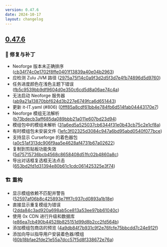 ```yaml
---
version: 0.47.6
date: 2024-10-17
layout: changelog
---
```

## [0.47.6](#0.47.6)
### 🐛 修复与补丁

- Neoforge 版本未正确排序 ([cb34f74c0e1702f8ffe0401f13839a40e04b2963](https://github.com/Voxelum/x-minecraft-launcher/commit/cb34f74c0e1702f8ffe0401f13839a40e04b2963))
- 应检测 Zulu JVM 路径 ([2975a75f14c0a9f3d2d5f3d7e4fb74896d5d9760](https://github.com/Voxelum/x-minecraft-launcher/commit/2975a75f14c0a9f3d2d5f3d7e4fb74896d5d9760))
- 任务进度颜色在浅色主题下错误 ([fb5c9539bb9df9604d0e350c6cd5d8a06ae74c4a](https://github.com/Voxelum/x-minecraft-launcher/commit/fb5c9539bb9df9604d0e350c6cd5d8a06ae74c4a))
- 无法启动 Neoforge 服务器 ([ab9a21a13870bbf624d3b227e6749fca6d651443](https://github.com/Voxelum/x-minecraft-launcher/commit/ab9a21a13870bbf624d3b227e6749fca6d651443))
- 更新 it-IT.yaml (#806) ([0fff85a8cdf61bb4e784fb6d514fab04443170e7](https://github.com/Voxelum/x-minecraft-launcher/commit/0fff85a8cdf61bb4e784fb6d514fab04443170e7))
- Neoforge 模组无法解析 ([b73bdecb3aff685da089bbb21a011e607bd23d94](https://github.com/Voxelum/x-minecraft-launcher/commit/b73bdecb3aff685da089bbb21a011e607bd23d94))
- 模组包中的模组未解析 ([31a6ed5a525037cb6344f31e0b43cb75c2e1cf8a](https://github.com/Voxelum/x-minecraft-launcher/commit/31a6ed5a525037cb6344f31e0b43cb75c2e1cf8a))
- 有时模组包未安装文件 ([1efc3f02325d3084c947a6bd95abd0540f077bce](https://github.com/Voxelum/x-minecraft-launcher/commit/1efc3f02325d3084c947a6bd95abd0540f077bce))
- 支持显示 Curseforge 的着色器包 ([a0c51af313dc906f9aa5e4628af4731b67a02622](https://github.com/Voxelum/x-minecraft-launcher/commit/a0c51af313dc906f9aa5e4628af4731b67a02622))
- 复制到剪贴板功能失效 ([5d75715736bcb4568c8658408d51fc02b4860a8c](https://github.com/Voxelum/x-minecraft-launcher/commit/5d75715736bcb4568c8658408d51fc02b4860a8c))
- 导出对话框复选框无法点击 ([653bd2fd1d31394e80b61c1cdc061425325e3f74](https://github.com/Voxelum/x-minecraft-launcher/commit/653bd2fd1d31394e80b61c1cdc061425325e3f74))
### 🏗️ 重构

- 显示模组依赖不匹配并警告 ([52597af06b8c425893e7fff7c937cd0893a1b18e](https://github.com/Voxelum/x-minecraft-launcher/commit/52597af06b8c425893e7fff7c937cd0893a1b18e))
- 直接显示重复模组为错误 ([2dda84c3ad920a698ab5ce813a53ee97bb61040c](https://github.com/Voxelum/x-minecraft-launcher/commit/2dda84c3ad920a698ab5ce813a53ee97bb61040c))
- 使用 0x CDN 进行升级和数据库 ([e86ea7cb490b44528b825151d99d8b2cc2fd564b](https://github.com/Voxelum/x-minecraft-launcher/commit/e86ea7cb490b44528b825151d99d8b2cc2fd564b))
- 添加模组包商店的预览 ([4a9db84f7b931c9f2e76fcfe75bbcdd7c24e912f](https://github.com/Voxelum/x-minecraft-launcher/commit/4a9db84f7b931c9f2e76fcfe75bbcdd7c24e912f))
- 添加向导以指导用户安装着色器/模组 ([60b18bfae2fde21e55a7dcc57f5d8f338672e76a](https://github.com/Voxelum/x-minecraft-launcher/commit/60b18bfae2fde21e55a7dcc57f5d8f338672e76a))